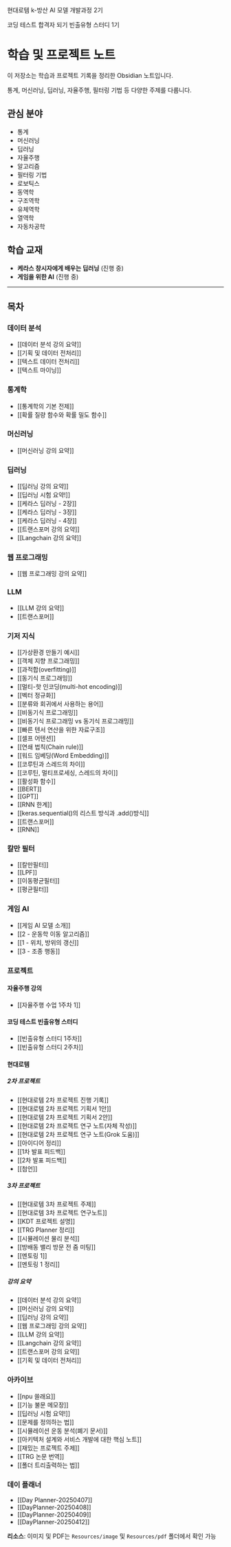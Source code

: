 
현대로템 k-방산 AI 모델 개발과정 2기

코딩 테스트 합격자 되기 빈출유형 스터디 1기

# 학습 및 프로젝트 노트

이 저장소는 학습과 프로젝트 기록을 정리한 Obsidian 노트입니다. 

통계, 머신러닝, 딥러닝, 자율주행, 필터링 기법 등 다양한 주제를 다룹니다. 

## 관심 분야
- 통계
- 머신러닝
- 딥러닝
- 자율주행
- 알고리즘
- 필터링 기법
- 로보틱스
- 동역학
- 구조역학
- 유체역학
- 열역학
- 자동차공학

## 학습 교재
- **케라스 창시자에게 배우는 딥러닝** (진행 중)
- **게임을 위한 AI** (진행 중)

---

## 목차

### 데이터 분석
- [[데이터 분석 강의 요약]]
- [[기획 및 데이터 전처리]]
- [[텍스트 데이터 전처리]]
- [[텍스트 마이닝]]

### 통계학
- [[통계학의 기본 전제]]
- [[확률 질량 함수와 확률 밀도 함수]]

### 머신러닝
- [[머신러닝 강의 요약]]

### 딥러닝
- [[딥러닝 강의 요약]]
- [[딥러닝 시험 요약!]]
- [[케라스 딥러닝 - 2장]]
- [[케라스 딥러닝 - 3장]]
- [[케라스 딥러닝 - 4장]]
- [[트랜스포머 강의 요약]]
- [[Langchain 강의 요약]]

### 웹 프로그래밍
- [[웹 프로그래밍 강의 요약]]

### LLM
- [[LLM 강의 요약]]
- [[트랜스포머]]

### 기저 지식
- [[가상환경 만들기 예시]]
- [[객체 지향 프로그래밍]]
- [[과적합(overfitting)]]
- [[동기식 프로그래밍]]
- [[멀티-핫 인코딩(multi-hot encoding)]]
- [[벡터 정규화]]
- [[분류와 회귀에서 사용하는 용어]]
- [[비동기식 프로그래밍]]
- [[비동기식 프로그래밍 vs 동기식 프로그래밍]]
- [[빠른 텐서 연산을 위한 자료구조]]
- [[셀프 어텐션]]
- [[연쇄 법칙(Chain rule)]]
- [[워드 임베딩(Word Embedding)]]
- [[코루틴과 스레드의 차이]]
- [[코루틴, 멀티프로세싱, 스레드의 차이]]
- [[활성화 함수]]
- [[BERT]]
- [[GPT]]
- [[RNN 한계]]
- [[keras.sequential()의 리스트 방식과 .add()방식]]
- [[트랜스포머]]
- [[RNN]]

### 칼만 필터
- [[칼만필터]]
- [[LPF]]
- [[이동평균필터]]
- [[평균필터]]

### 게임 AI
- [[게임 AI 모델 소개]]
- [[2 - 운동학 이동 알고리즘]]
- [[1 - 위치, 방위의 갱신]]
- [[3 - 조종 행동]]

### 프로젝트
#### 자율주행 강의
- [[자율주행 수업 1주차 1]]

#### 코딩 테스트 빈출유형 스터디
- [[빈출유형 스터디 1주차]]
- [[빈출유형 스터디 2주차]]

#### 현대로템
##### 2차 프로젝트
- [[현대로템 2차 프로젝트 진행 기록]]
- [[현대로템 2차 프로젝트 기획서 1안]]
- [[현대로템 2차 프로젝트 기획서 2안]]
- [[현대로템 2차 프로젝트 연구 노트(자체 작성)]]
- [[현대로템 2차 프로젝트 연구 노트(Grok 도움)]]
- [[아이디어 정리]]
- [[1차 발표 피드백]]
- [[2차 발표 피드백]]
- [[첨언]]

##### 3차 프로젝트
- [[현대로템 3차 프로젝트 주제]]
- [[현대로템 3차 프로젝트 연구노트]]
- [[KDT 프로젝트 설명]]
- [[TRG Planner 정리]]
- [[시뮬레이션 물리 분석]]
- [[방배동 밸리 방문 전 줌 미팅]]
- [[멘토링 1]]
- [[멘토링 1 정리]]

##### 강의 요약
- [[데이터 분석 강의 요약]]
- [[머신러닝 강의 요약]]
- [[딥러닝 강의 요약]]
- [[웹 프로그래밍 강의 요약]]
- [[LLM 강의 요약]]
- [[Langchain 강의 요약]]
- [[트랜스포머 강의 요약]]
- [[기획 및 데이터 전처리]]

### 아카이브
- [[npu 쓸래요]]
- [[기능 불문 메모장]]
- [[딥러닝 시험 요약!]]
- [[문제를 정의하는 법]]
- [[시뮬레이션 운동 분석(폐기 문서)]]
- [[아키텍처 설계와 서비스 개발에 대한 핵심 노트]]
- [[재밌는 프로젝트 주제]]
- [[TRG 논문 번역]]
- [[폴더 트리출력하는 법]]

### 데이 플래너
- [[Day Planner-20250407]]
- [[DayPlanner-20250408]]
- [[DayPlanner-20250409]]
- [[DayPlanner-20250412]]

**리소스**: 이미지 및 PDF는 `Resources/image` 및 `Resources/pdf` 폴더에서 확인 가능